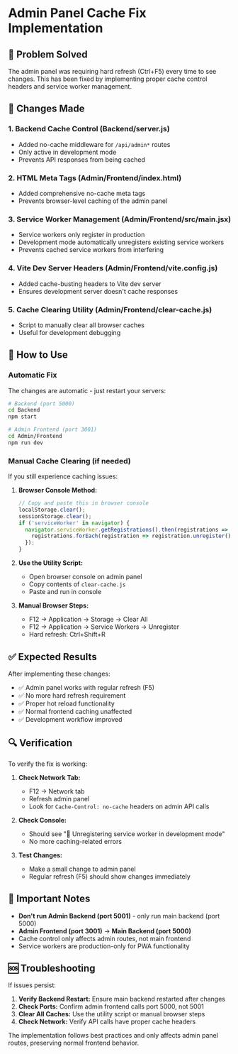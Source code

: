 # Admin Panel Cache Fix Implementation

## 🎯 Problem Solved
The admin panel was requiring hard refresh (Ctrl+F5) every time to see changes. This has been fixed by implementing proper cache control headers and service worker management.

## 🔧 Changes Made

### 1. Backend Cache Control (Backend/server.js)
- Added no-cache middleware for `/api/admin*` routes
- Only active in development mode
- Prevents API responses from being cached

### 2. HTML Meta Tags (Admin/Frontend/index.html)
- Added comprehensive no-cache meta tags
- Prevents browser-level caching of the admin panel

### 3. Service Worker Management (Admin/Frontend/src/main.jsx)
- Service workers only register in production
- Development mode automatically unregisters existing service workers
- Prevents cached service workers from interfering

### 4. Vite Dev Server Headers (Admin/Frontend/vite.config.js)
- Added cache-busting headers to Vite dev server
- Ensures development server doesn't cache responses

### 5. Cache Clearing Utility (Admin/Frontend/clear-cache.js)
- Script to manually clear all browser caches
- Useful for development debugging

## 🚀 How to Use

### Automatic Fix
The changes are automatic - just restart your servers:

```bash
# Backend (port 5000)
cd Backend
npm start

# Admin Frontend (port 3001)
cd Admin/Frontend
npm run dev
```

### Manual Cache Clearing (if needed)
If you still experience caching issues:

1. **Browser Console Method:**
   ```javascript
   // Copy and paste this in browser console
   localStorage.clear();
   sessionStorage.clear();
   if ('serviceWorker' in navigator) {
     navigator.serviceWorker.getRegistrations().then(registrations => {
       registrations.forEach(registration => registration.unregister());
     });
   }
   ```

2. **Use the Utility Script:**
   - Open browser console on admin panel
   - Copy contents of `clear-cache.js`
   - Paste and run in console

3. **Manual Browser Steps:**
   - F12 → Application → Storage → Clear All
   - F12 → Application → Service Workers → Unregister
   - Hard refresh: Ctrl+Shift+R

## ✅ Expected Results

After implementing these changes:
- ✅ Admin panel works with regular refresh (F5)
- ✅ No more hard refresh requirement
- ✅ Proper hot reload functionality
- ✅ Normal frontend caching unaffected
- ✅ Development workflow improved

## 🔍 Verification

To verify the fix is working:

1. **Check Network Tab:**
   - F12 → Network tab
   - Refresh admin panel
   - Look for `Cache-Control: no-cache` headers on admin API calls

2. **Check Console:**
   - Should see "🔄 Unregistering service worker in development mode"
   - No more caching-related errors

3. **Test Changes:**
   - Make a small change to admin panel
   - Regular refresh (F5) should show changes immediately

## 🚨 Important Notes

- **Don't run Admin Backend (port 5001)** - only run main backend (port 5000)
- **Admin Frontend (port 3001)** → **Main Backend (port 5000)**
- Cache control only affects admin routes, not main frontend
- Service workers are production-only for PWA functionality

## 🆘 Troubleshooting

If issues persist:

1. **Verify Backend Restart:** Ensure main backend restarted after changes
2. **Check Ports:** Confirm admin frontend calls port 5000, not 5001
3. **Clear All Caches:** Use the utility script or manual browser steps
4. **Check Network:** Verify API calls have proper cache headers

The implementation follows best practices and only affects admin panel routes, preserving normal frontend behavior.
